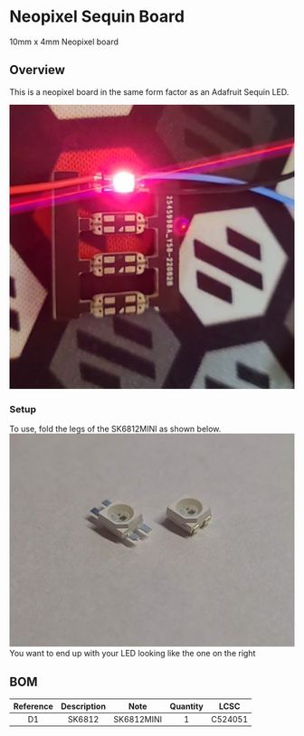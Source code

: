 # Neopixel Sequin Board
10mm x 4mm Neopixel board

## Overview
This is a neopixel board in the same form factor as an Adafruit Sequin LED.

<img src="Images/Neopixel_Illuminated.jpg" width="750">

### Setup
To use, fold the legs of the SK6812MINI as shown below.
<img src="Images/LED.jpg" width="750">
You want to end up with your LED looking like the one on the right

## BOM

| Reference | Description  |    Note    | Quantity |   LCSC   |
|   :---:   |     :---:    |   :---:    |  :---:   |  :---:   |
|    D1     |    SK6812    | SK6812MINI |     1    | C524051  |
